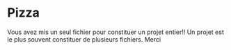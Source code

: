 # Pizza
Vous avez mis un seul fichier pour constituer un projet entier!! Un projet est le plus souvent constituer de plusieurs fichiers. Merci
